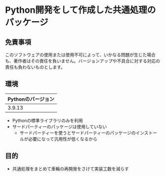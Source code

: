# Python開発をして作成した共通処理のパッケージ

## 免責事項

このソフトウェアの使用または使用不可によって、いかなる問題が生じた場合も、著作者はその責任を負いません。バージョンアップや不具合に対する対応の責任も負わないものとします。

## 環境
|Pythonのバージョン|
|---|
|3.9.13|

- Pythonの標準ライブラリのみを利用
- サードパーティーのパッケージは使用していない
    - サードパーティーを使うとサードパーティーのパッケージのインストールが必要になって汎用性が低くなるから
## 目的
- 共通処理をまとめて車輪の再開発をさけて実装工数を減らす

